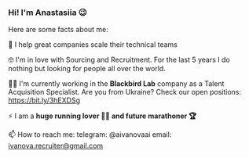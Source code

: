 ### Hi! I'm Anastasiia 😉

Here are some facts about me: 

🙌 I help great companies scale their technical teams

🤓 I'm in love with Sourcing and Recruitment. For the last 5 years I do nothing but looking for people all over the world. 

👩‍💻 I'm currently working in the **Blackbird Lab** company as a Talent Acquisition Specialist. Are you from Ukraine? Check our open positions: https://bit.ly/3hEXDSg

⚡ I am a **huge running lover 🏃‍♀️ and future marathoner 🏆**

📫 How to reach me:  telegram: @aivanovaai email: ivanova.recruiter@gmail.com
